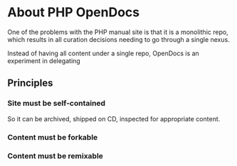 # About PHP OpenDocs

One of the problems with the PHP manual site is that it is a monolithic repo, which results in all curation decisions needing to go through a single nexus.

Instead of having all content under a single repo, OpenDocs is an experiment in delegating 

## Principles

### Site must be self-contained

So it can be archived, shipped on CD, inspected for appropriate content.

### Content must be forkable



### Content must be remixable
